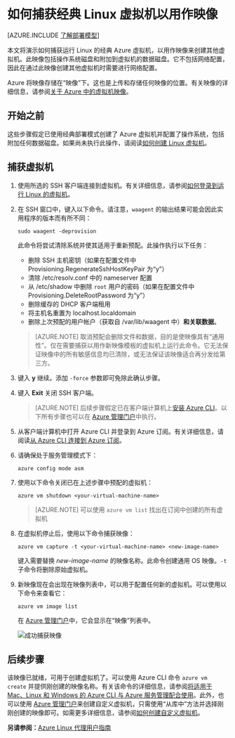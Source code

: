 <properties
	pageTitle="捕获 Linux VM 的映像 | Azure"
	description="了解如何使用经典部署模型捕获基于 Linux 的 Azure 虚拟机 (VM) 的映像。"
	services="virtual-machines"
	documentationCenter=""
	authors="dsk-2015"
	manager="timlt"
	editor="tysonn"
	tags="azure-service-management"/>  


<tags
	ms.service="virtual-machines"
	ms.date="01/22/2016"
	wacn.date=""/>


# 如何捕获经典 Linux 虚拟机以用作映像

[AZURE.INCLUDE [了解部署模型](../includes/learn-about-deployment-models-classic-include.md)]

本文将演示如何捕获运行 Linux 的经典 Azure 虚拟机，以用作映像来创建其他虚拟机。此映像包括操作系统磁盘和附加到虚拟机的数据磁盘。它不包括网络配置，因此在通过此映像创建其他虚拟机时需要进行网络配置。

Azure 将映像存储在“映像”下。这也是上传和存储任何映像的位置。有关映像的详细信息，请参阅[关于 Azure 中的虚拟机映像][]。

## 开始之前

这些步骤假定已使用经典部署模式创建了 Azure 虚拟机并配置了操作系统，包括附加任何数据磁盘。如果尚未执行此操作，请阅读[如何创建 Linux 虚拟机][]。


## 捕获虚拟机

1. 使用所选的 SSH 客户端连接到虚拟机。有关详细信息，请参阅[如何登录到运行 Linux 的虚拟机][]。

2. 在 SSH 窗口中，键入以下命令。请注意，`waagent` 的输出结果可能会因此实用程序的版本而有所不同：

	`sudo waagent -deprovision`

	此命令将尝试清除系统并使其适用于重新预配。此操作执行以下任务：

	- 删除 SSH 主机密钥（如果在配置文件中 Provisioning.RegenerateSshHostKeyPair 为“y”）
	- 清除 /etc/resolv.conf 中的 nameserver 配置
	- 从 /etc/shadow 中删除 `root` 用户的密码（如果在配置文件中 Provisioning.DeleteRootPassword 为“y”）
	- 删除缓存的 DHCP 客户端租用
	- 将主机名重置为 localhost.localdomain
	- 删除上次预配的用户帐户（获取自 /var/lib/waagent 中）**和关联数据**。

	>[AZURE.NOTE] 取消预配会删除文件和数据，目的是使映像具有“通用性”。仅在需要捕获以用作新映像模板的虚拟机上运行此命令。它无法保证映像中的所有敏感信息均已清除，或无法保证该映像适合再分发给第三方。


3. 键入 **y** 继续。添加 `-force` 参数即可免除此确认步骤。

4. 键入 **Exit** 关闭 SSH 客户端。


	>[AZURE.NOTE] 后续步骤假定已在客户端计算机上[安装 Azure CLI](/documentation/articles/xplat-cli-install)。以下所有步骤也可以在 [Azure 管理门户][]中执行。

5. 从客户端计算机中打开 Azure CLI 并登录到 Azure 订阅。有关详细信息，请阅读[从 Azure CLI 连接到 Azure 订阅](/documentation/articles/xplat-cli-connect)。

6. 请确保处于服务管理模式下：

	`azure config mode asm`

7. 使用以下命令关闭已在上述步骤中预配的虚拟机：

	`azure vm shutdown <your-virtual-machine-name>`

	>[AZURE.NOTE] 可以使用 `azure vm list` 找出在订阅中创建的所有虚拟机

8. 在虚拟机停止后，使用以下命令捕获映像：

	`azure vm capture -t <your-virtual-machine-name> <new-image-name>`  


	键入需要替换 _new-image-name_ 的映像名称。此命令创建通用 OS 映像。`-t` 子命令将删除原始虚拟机。

9.	新映像现在会出现在映像列表中，可以用于配置任何新的虚拟机。可以使用以下命令来查看它：

	`azure vm image list`

	在 [Azure 管理门户][]中，它会显示在“映像”列表中。

	![成功捕获映像](./media/virtual-machines-linux-capture-image/VMCapturedImageAvailable.png)


## 后续步骤
该映像已就绪，可用于创建虚拟机了。可以使用 Azure CLI 命令 `azure vm create` 并提供刚创建的映像名称。有关该命令的详细信息，请参阅[将适用于 Mac、Linux 和 Windows 的 Azure CLI 与 Azure 服务管理配合使用](/documentation/articles/virtual-machines-command-line-tools)。此外，也可以使用 [Azure 管理门户][]来创建自定义虚拟机，只需使用“从库中”方法并选择刚刚创建的映像即可。如需更多详细信息，请参阅[如何创建自定义虚拟机][]。

**另请参阅：**[Azure Linux 代理用户指南](/documentation/articles/virtual-machines-linux-agent-user-guide)

[Azure 管理门户]: http://manage.windowsazure.cn
[如何登录到运行 Linux 的虚拟机]: /documentation/articles/virtual-machines-linux-how-to-log-on
[关于 Azure 中的虚拟机映像]: /documentation/articles/virtual-machines-images
[如何创建自定义虚拟机]: /documentation/articles/virtual-machines-linux-create-custom
[How to Attach a Data Disk to a Virtual Machine]: /documentation/articles/storage-windows-attach-disk
[如何创建 Linux 虚拟机]: /documentation/articles/virtual-machines-linux-create-custom

<!---HONumber=Mooncake_Quality_Review_1118_2016-->